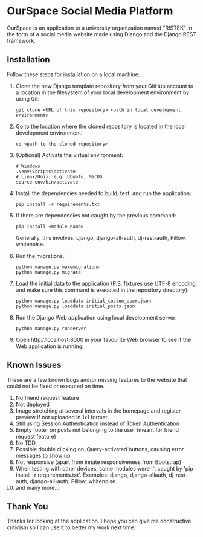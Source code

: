 # OurSpace Social Media Platform

OurSpace is an application to a university organization named "RISTEK" in the form of a social media website made using Django and the Django REST framework.

## Installation

Follow these steps for installation on a local machine:


1. Clone the new Django template repository from your GitHub account to a
   location in the filesystem of your local development environment by using
   Git:

   ```shell
   git clone <URL of this repository> <path in local development environment>
   ```

2. Go to the location where the cloned repository is located in the local
   development environment:

   ```shell
   cd <path to the cloned repository>
   ```

3. (Optional) Activate the virtual environment:

   ```shell
   # Windows
   .\env\Scripts\activate
   # Linux/Unix, e.g. Ubuntu, MacOS
   source env/bin/activate
   ```

4. Install the dependencies needed to build, test, and run the application:

   ```shell
   pip install -r requirements.txt
   ```

5. If there are dependencies not caught by the previous command:

   ```shell
   pip install <module name>
   ```
   Generally, this involves: django, django-all-auth, dj-rest-auth, Pillow, whitenoise.

6. Run the migrations.:

   ```shell
   python manage.py makemigrations
   python manage.py migrate
   ```

7. Load the initial data to the application (P.S. fixtures use UTF-8 encoding, and make sure this command is executed in the repository directory):

    ```shell
    python manage.py loaddata initial_custom_user.json
    python manage.py loaddata initial_posts.json
    ```

8. Run the Django Web application using local development server:

   ```shell
   python manage.py runserver
   ```

9. Open http://localhost:8000 in your favourite Web browser to see if the Web
   application is running.


## Known Issues

These are a few known bugs and/or missing features to the website that could not
be fixed or executed on time.

1. No friend request feature
2. Not deployed
3. Image stretching at several intervals in the homepage and register preview if not uploaded in 1x1 format
4. Still using Session Authentication instead of Token Authentication
5. Empty footer on posts not belonging to the user (meant for friend request feature)
6. No TDD
7. Possible double clicking on jQuery-activated buttons, causing error messages to show up
8. Not responsive (apart from innate responsiveness from Bootstrap)
9. When testing with other devices, some modules weren't caught by 'pip install -r requirements.txt'. Examples: django, django-allauth, dj-rest-auth, django-all-auth, Pillow, whitenoise.
10. and many more...

## Thank You

Thanks for looking at the application. I hope you can give me constructive criticism so I can use it to better my work next time.
